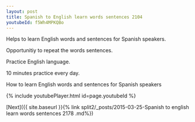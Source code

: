 ```yaml
---
layout: post
title: Spanish to English learn words sentences 2104 
youtubeId: f5Wh4MPKQBo
---
```

 
 
Helps to learn English words and sentences for Spanish speakers.

Opportunitiy to repeat the words sentences. 

Practice English language. 
 
10 minutes practice every day. 
 
How to learn English words and sentences for Spanish speakers 
 
{% include youtubePlayer.html id=page.youtubeId %}
 
 
[Next]({{ site.baseurl }}{% link  split2/_posts/2015-03-25-Spanish to english learn words sentences 2178 .md%})
 
